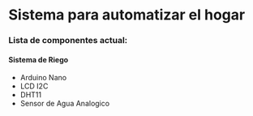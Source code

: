# Sistema para automatizar el hogar
### Lista de componentes actual:
#### Sistema de Riego
- Arduino Nano
- LCD I2C
- DHT11
- Sensor de Agua Analogico
